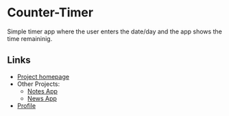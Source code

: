 # Counter-Timer

Simple timer app where the user enters the date/day and the app shows the time remaininig.

## Links
+ <a href = "https://github.com/chyroshan066/counter-timer">Project homepage</a>
+ Other Projects:
  - <a href = "https://github.com/chyroshan066/notes">Notes App</a>
  - <a href = "https://github.com/chyroshan066/newsApp">News App</a>
+ <a href = "https://github.com/chyroshan066">Profile</a>
